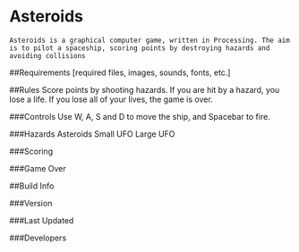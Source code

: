 # Asteroids
    Asteroids is a graphical computer game, written in Processing. The aim is to pilot a spaceship, scoring points by destroying hazards and avoiding collisions

##Requirements
    [required files, images, sounds, fonts, etc.]

##Rules
    Score points by shooting hazards.
    If you are hit by a hazard, you lose a life.
    If you lose all of your lives, the game is over.

###Controls
    Use W, A, S and D to move the ship, and Spacebar to fire.

###Hazards
    Asteroids
    Small UFO
    Large UFO

###Scoring

###Game Over

##Build Info

###Version

###Last Updated

###Developers